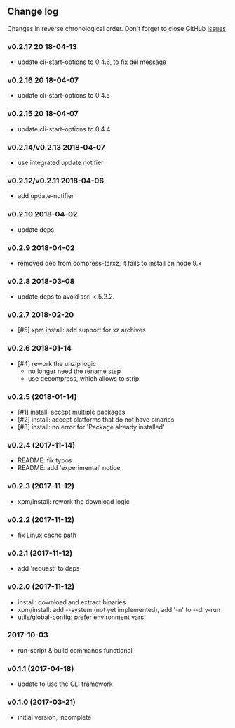 ## Change log

Changes in reverse chronological order.
Don't forget to close GitHub [issues](https://github.com/xpack/xpm-js/issues).

### v0.2.17 20 18-04-13

- update cli-start-options to 0.4.6, to fix del message

### v0.2.16 20 18-04-07

- update cli-start-options to 0.4.5

### v0.2.15 20 18-04-07

- update cli-start-options to 0.4.4

### v0.2.14/v0.2.13 2018-04-07

- use integrated update notifier

### v0.2.12/v0.2.11 2018-04-06

- add update-notifier

### v0.2.10 2018-04-02

- update deps

### v0.2.9 2018-04-02

- removed dep from compress-tarxz, it fails to install on node 9.x

### v0.2.8 2018-03-08

- update deps to avoid ssri < 5.2.2.

### v0.2.7 2018-02-20

- [#5] xpm install: add support for xz archives

### v0.2.6 2018-01-14

- [#4] rework the unzip logic
  - no longer need the rename step
  - use decompress, which allows to strip

### v0.2.5 (2018-01-14)

- [#1] install: accept multiple packages
- [#2] install: accept platforms that do not have binaries
- [#3] install: no error for 'Package already installed'

### v0.2.4 (2017-11-14)

- README: fix  typos
- README: add 'experimental' notice

### v0.2.3 (2017-11-12)

- xpm/install: rework the download logic

### v0.2.2 (2017-11-12)

- fix Linux cache path

### v0.2.1 (2017-11-12)

- add 'request' to deps

### v0.2.0 (2017-11-12)

- install: download and extract binaries
- xpm/install: add --system (not yet implemented), add '-n' to --dry-run
- utils/global-config: prefer environment vars

### 2017-10-03

- run-script & build commands functional

### v0.1.1 (2017-04-18)

- update to use the CLI framework

### v0.1.0 (2017-03-21)

- initial version, incomplete